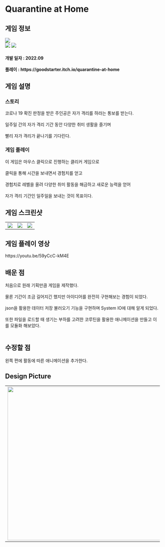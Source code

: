 # Quarantine at Home
<div>
    <h2> 게임 정보 </h2>
    <img src = "https://img.itch.zone/aW1nLzEwMTQ1MzM4LnBuZw==/347x500/fmXF5A.png"><br>
    <img src="https://img.shields.io/badge/Unity-yellow?style=flat-square&logo=Unity&logoColor=FFFFFF"/>
    <img src="https://img.shields.io/badge/Clicker-gray"/>
    <h4> 개발 일자 : 2022.09 <br><br>
    플레이 : https://goodstarter.itch.io/quarantine-at-home
    
  </div>
  <div>
    <h2> 게임 설명 </h2>
    <h3> 스토리 </h3>
     코로나 19 확진 판정을 받은 주인공은 자가 격리를 하라는 통보를 받는다.<br><br>
     일주일 간의 자가 격리 기간 동안 다양한 취미 생활을 즐기며<br><br>
     빨리 자가 격리가 끝나기를 기다린다.
    <h3> 게임 플레이 </h3>
     이 게임은 마우스 클릭으로 진행하는 클리커 게임으로 <br><br>
     클릭을 통해 시간을 보내면서 경험치를 얻고<br><br>
     경험치로 레벨을 올려 다양한 취미 활동을 해금하고 새로운 능력을 얻어<br><br>
     자가 격리 기간인 일주일을 보내는 것이 목표이다.
  </div> 
  <div>
    <h2> 게임 스크린샷 </h2>
      <table>
        <td><img src = "https://img.itch.zone/aW1hZ2UvMTcyMTk0Mi8xMDE3ODIzMy5wbmc=/347x500/HZXSXh.png"></td>
        <td><img src = "https://img.itch.zone/aW1hZ2UvMTcyMTk0Mi8xMDE3ODIzNC5wbmc=/347x500/JO0Ivk.png"></td>
        <td><img src = "https://img.itch.zone/aW1hZ2UvMTcyMTk0Mi8xMDE3ODIzNS5wbmc=/347x500/L79u2g.png"></td>
      </table>
  </div>
    <div>
    <h2> 게임 플레이 영상 </h2>
    https://youtu.be/59yCcC-kM4E
  </div>
  <div>
    <h2> 배운 점 </h2>
      처음으로 원래 기획만큼 게임을 제작했다.<br><br>
      물론 기간이 조금 길어지긴 했지만 아이디어를 완전히 구현해보는 경험이 되었다.<br><br>
      json을 활용한 데이터 저장 불러오기 기능을 구현하며 System IO에 대해 알게 되었다.<br><br>
      또한 파일을 로드할 때 생기는 부하를 고려한 코루틴을 활용한 애니메이션을 만들고 이를 모듈화 해보았다.<br><br>
  </div>
  <div>
    <h2> 수정할 점 </h2>
      왼쪽 편에 활동에 따른 애니메이션을 추가한다.
   <h2> Design Picture </h2>
   <table>
        <td><img src = "https://postfiles.pstatic.net/MjAyMjEwMDJfMjk2/MDAxNjY0Njc2MzY5OTc5.e0zxnwIelrGkbocZWSokgdMbbhFBPVnP0MyToqpH3eYg.3J6IUib14K1U9JXzR-GFlaajXtqsRauJZSh_RKb8XUkg.JPEG.tdj04131/20221002%EF%BC%BF110334.jpg?type=w773" height = 500></td>
      </table>
  </div>
